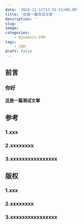 ```yaml
---
date: '2024-11-11T12:55:51+08:00'
title: '这是一篇测试文章'
description: ''
slug: ''
image:
categories:
    - Dynamics-CRM
tags:
    - CRM
draft: false
---
```


## 前言
### 你好
#### 这是一篇测试文章

## 参考
### 1.xxx
### 2.xxxxxxxx
### 3.xxxxxxxxxxxxxxxx

## 版权
### 1.xxx
### 2.xxxxxxxx
### 3.xxxxxxxxxxxxxxxx